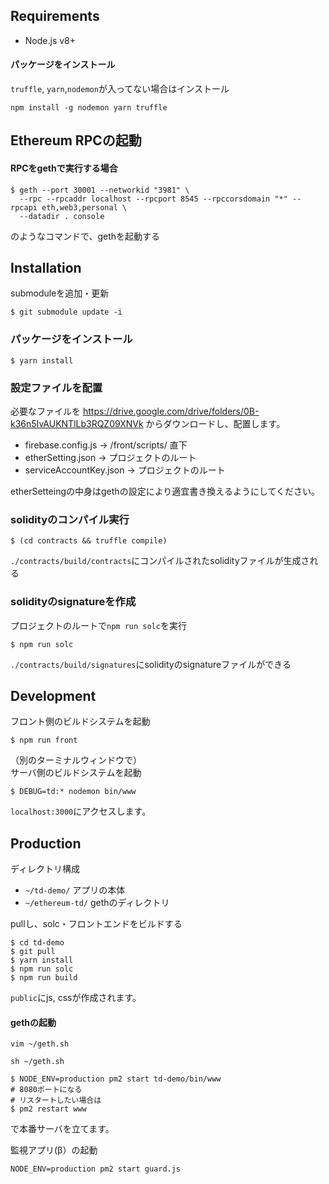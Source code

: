 ## Requirements

* Node.js v8+

#### パッケージをインストール

`truffle`, `yarn`,`nodemon`が入ってない場合はインストール

```
npm install -g nodemon yarn truffle
```

## Ethereum RPCの起動

#### RPCをgethで実行する場合

```
$ geth --port 30001 --networkid "3981" \
  --rpc --rpcaddr localhost --rpcport 8545 --rpccorsdomain "*" --rpcapi eth,web3,personal \
  --datadir . console
```

のようなコマンドで、gethを起動する

## Installation

submoduleを追加・更新

```
$ git submodule update -i
```


### パッケージをインストール

```
$ yarn install
```

### 設定ファイルを配置

必要なファイルを
https://drive.google.com/drive/folders/0B-k36n5IvAUKNTlLb3RQZ09XNVk
からダウンロードし、配置します。

* firebase.config.js → /front/scripts/ 直下
* etherSetting.json → プロジェクトのルート
* serviceAccountKey.json → プロジェクトのルート

etherSetteingの中身はgethの設定により適宜書き換えるようにしてください。

### solidityのコンパイル実行

```
$ (cd contracts && truffle compile)
```

`./contracts/build/contracts`にコンパイルされたsolidityファイルが生成される

### solidityのsignatureを作成

プロジェクトのルートで`npm run solc`を実行

```
$ npm run solc
```

`./contracts/build/signatures`にsolidityのsignatureファイルができる

## Development

フロント側のビルドシステムを起動

```
$ npm run front
```

（別のターミナルウィンドウで）  
サーバ側のビルドシステムを起動

```
$ DEBUG=td:* nodemon bin/www
```

`localhost:3000`にアクセスします。

## Production

ディレクトリ構成

* `~/td-demo/` アプリの本体
* `~/ethereum-td/` gethのディレクトリ

pullし、solc・フロントエンドをビルドする

```
$ cd td-demo
$ git pull
$ yarn install
$ npm run solc
$ npm run build
```

`public`にjs, cssが作成されます。


#### gethの起動

```
vim ~/geth.sh

sh ~/geth.sh
```

```
$ NODE_ENV=production pm2 start td-demo/bin/www
# 8080ポートになる
# リスタートしたい場合は
$ pm2 restart www
```
で本番サーバを立てます。


監視アプリ(β）の起動

```
NODE_ENV=production pm2 start guard.js
```


